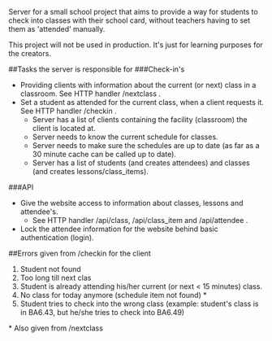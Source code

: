 Server for a small school project that aims to provide a way for students to check into classes with their school card, without teachers having to set them as 'attended' manually.

This project will not be used in production. It's just for learning purposes for the creators. 

##Tasks the server is responsible for
###Check-in's
* Providing clients with information about the current (or next) class in a classroom. See HTTP handler /nextclass .
* Set a student as attended for the current class, when a client requests it. See HTTP handler /checkin .
    * Server has a list of clients containing the facility (classroom) the client is located at. 
    * Server needs to know the current schedule for classes.
    * Server needs to make sure the schedules are up to date (as far as a 30 minute cache can be called up to date).
    * Server has a list of students (and creates attendees) and classes (and creates lessons/class_items).

###API
* Give the website access to information about classes, lessons and attendee's.
    * See HTTP handler /api/class, /api/class_item and /api/attendee .
* Lock the attendee information for the website behind basic authentication (login).

##Errors given from /checkin for the client
1. Student not found
2. Too long till next clas
3. Student is already attending his/her current (or next < 15 minutes) class.
4. No class for today anymore (schedule item not found) &#42;
5. Student tries to check into the wrong class (example: student's class is in BA6.43, but he/she tries to check into BA6.49)

&#42; Also given from /nextclass
